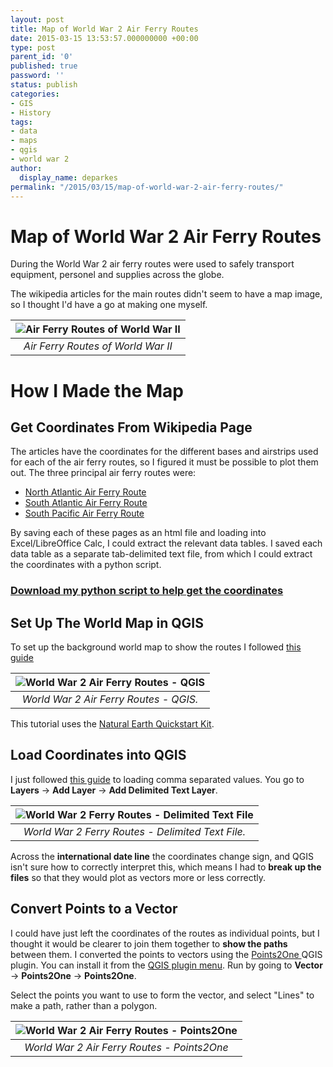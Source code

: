 ```yaml
---
layout: post
title: Map of World War 2 Air Ferry Routes
date: 2015-03-15 13:53:57.000000000 +00:00
type: post
parent_id: '0'
published: true
password: ''
status: publish
categories:
- GIS
- History
tags:
- data
- maps
- qgis
- world war 2
author:
  display_name: deparkes
permalink: "/2015/03/15/map-of-world-war-2-air-ferry-routes/"
---
```

<h1>Map of World War 2 Air Ferry Routes</h1>
During the World War 2 air ferry routes were used to safely transport equipment, personel and supplies across the globe.

The wikipedia articles for the main routes didn't seem to have a map image, so I thought I'd have a go at making one myself.


| ![Air Ferry Routes of World War II]({{site.baseurl}}/assets/2015/03/AirFerryRoutesOfWWII_small-1024x561.png) |
|:--:|
| *Air Ferry Routes of World War II* |

<h1>How I Made the Map</h1>
<h2>Get Coordinates From Wikipedia Page</h2>
The articles have the coordinates for the different bases and airstrips used for each of the air ferry routes, so I figured it must be possible to plot them out.
The three principal air ferry routes were:
<ul>
<li><a href="http://en.wikipedia.org/wiki/North_Atlantic_air_ferry_route_in_World_War_II">North Atlantic Air Ferry Route</a></li>
<li><a href="https://en.wikipedia.org/wiki/South_Atlantic_air_ferry_route_in_World_War_II">South Atlantic Air Ferry Route</a></li>
<li><a href="http://en.wikipedia.org/wiki/South_Pacific_air_ferry_route_in_World_War_II">South Pacific Air Ferry Route</a></li>
</ul>
By saving each of these pages as an html file and loading into Excel/LibreOffice Calc, I could extract the relevant data tables.
I saved each data table as a separate tab-delimited text file, from which I could extract the coordinates with a python script.
<h3><a href="https://github.com/deparkes/AirFerry/blob/master/StripCoords.py">Download my python script to help get the coordinates</a></h3>
<h2>Set Up The World Map in QGIS</h2>

To set up the background world map to show the routes I followed <a href="http://www.qgistutorials.com/en/docs/making_a_map.html">this guide</a>

| ![World War 2 Air Ferry Routes - QGIS]({{site.baseurl}}/assets/2015/03/QGIS_AirFerry-300x169.png) |
|:--:|
| *World War 2 Air Ferry Routes - QGIS.* |


This tutorial uses the <a class="reference external" href="http://kelso.it/x/nequickstart">Natural Earth Quickstart Kit</a>.
<h2>Load Coordinates into QGIS</h2>
I just followed <a href="http://www.qgistutorials.com/en/docs/importing_spreadsheets_csv.html">this guide</a> to loading comma separated values. You go to <strong>Layers</strong> -&gt; <strong>Add Layer</strong> -&gt; <strong>Add Delimited Text Layer</strong>.

| ![World War 2 Ferry Routes - Delimited Text File]({{site.baseurl}}/assets/2015/03/TextDelimitedFile-300x192.png) |
|:--:|
| *World War 2 Ferry Routes - Delimited Text File.* |

Across the <strong>international date line</strong> the coordinates change sign, and QGIS isn't sure how to correctly interpret this, which means I had to <strong>break up the files</strong> so that they would plot as vectors more or less correctly.
<h2>Convert Points to a Vector</h2>
I could have just left the coordinates of the routes as individual points, but I thought it would be clearer to join them together to <strong>show the paths</strong> between them.
I converted the points to vectors using the <a href="https://plugins.qgis.org/plugins/points2one/">Points2One </a>QGIS plugin. You can install it from the <a href="http://www.qgistutorials.com/en/docs/using_plugins.html">QGIS plugin menu</a>.
Run by going to <strong>Vector</strong> -&gt; <strong>Points2One</strong> -&gt; <strong>Points2One</strong>.

Select the points you want to use to form the vector, and select "Lines" to make a path, rather than a polygon.

| ![World War 2 Air Ferry Routes - Points2One]({{site.baseurl}}/assets/2015/03/Points2One-221x300.png) |
|:--:|
| *World War 2 Air Ferry Routes - Points2One* |
